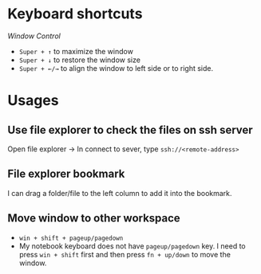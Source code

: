# Keyboard shortcuts
*Window Control*
- `Super + ↑` to maximize the window
- `Super + ↓` to restore the window size
- `Super + ←/→` to align the window to left side or to right side.


# Usages
## Use file explorer to check the files on ssh server
Open file explorer → In connect to sever, type `ssh://<remote-address>` 

## File explorer bookmark
I can drag a folder/file to the left column to add it into the bookmark.

## Move window to other workspace
- `win + shift + pageup/pagedown` 
- My notebook keyboard does not have `pageup/pagedown` key. I need to press `win + shift` first and then press `fn + up/down` to move the window.
